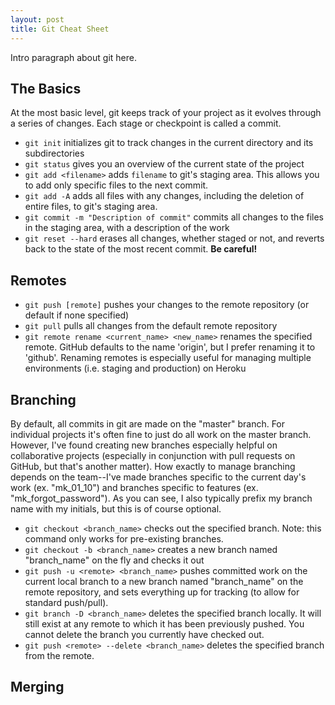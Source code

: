```yaml
---
layout: post
title: Git Cheat Sheet
---
```


Intro paragraph about git here.

## The Basics
At the most basic level, git keeps track of your project as it evolves through a series of changes. Each stage or checkpoint is called a commit.
- `git init` initializes git to track changes in the current directory and its subdirectories
- `git status` gives you an overview of the current state of the project
- `git add <filename>` adds `filename` to git's staging area. This allows you to add only specific files to the next commit.
- `git add -A` adds all files with any changes, including the deletion of entire files, to git's staging area.
- `git commit -m "Description of commit"` commits all changes to the files in the staging area, with a description of the work
- `git reset --hard` erases all changes, whether staged or not, and reverts back to the state of the most recent commit. **Be careful!**

## Remotes
- `git push [remote]` pushes your changes to the remote repository (or default if none specified)
- `git pull` pulls all changes from the default remote repository
- `git remote rename <current_name> <new_name>` renames the specified remote. GitHub defaults to the name 'origin', but I prefer renaming it to 'github'. Renaming remotes is especially useful for managing multiple environments (i.e. staging and production) on Heroku

## Branching
By default, all commits in git are made on the "master" branch. For individual projects it's often fine to just do all work on the master branch. However, I've found creating new branches especially helpful on collaborative projects (especially in conjunction with pull requests on GitHub, but that's another matter). How exactly to manage branching depends on the team--I've made branches specific to the current day's work (ex. "mk_01_10") and branches specific to features (ex. "mk_forgot_password"). As you can see, I also typically prefix my branch name with my initials, but this is of course optional.
- `git checkout <branch_name>` checks out the specified branch. Note: this command only works for pre-existing branches.
- `git checkout -b <branch_name>` creates a new branch named "branch_name" on the fly and checks it out
- `git push -u <remote> <branch_name>` pushes committed work on the current local branch to a new branch named "branch_name" on the remote repository, and sets everything up for tracking (to allow for standard push/pull).
- `git branch -D <branch_name>` deletes the specified branch locally. It will still exist at any remote to which it has been previously pushed. You cannot delete the branch you currently have checked out.
- `git push <remote> --delete <branch_name>` deletes the specified branch from the remote.

## Merging